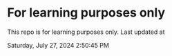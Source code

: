 # For learning purposes only
This repo is for learning purposes only.
Last updated at

Saturday, July 27, 2024 2:50:45 PM

